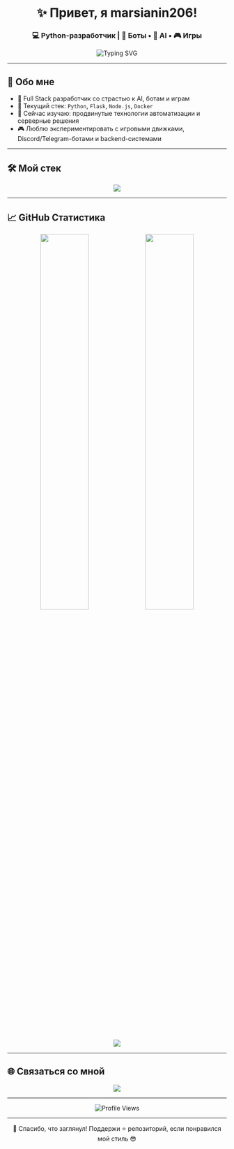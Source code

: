<h1 align="center">✨ Привет, я marsianin206!</h1>
<h3 align="center">💻 Python-разработчик | 🤖 Боты • 🧠 AI • 🎮 Игры</h3>

<p align="center">
  <img src="https://readme-typing-svg.demolab.com?font=Fira+Code&size=22&duration=2500&pause=500&center=true&vCenter=true&width=600&lines=Создаю+умных+ботов+и+AI-системы;Пишу+чистый+и+надёжный+код;Исследую+игровую+механику+и+автоматизацию" alt="Typing SVG" />
</p>

---

## 🚀 Обо мне

- 🎯 Full Stack разработчик со страстью к AI, ботам и играм  
- 🔧 Текущий стек: `Python`, `Flask`, `Node.js`, `Docker`
- 🧪 Сейчас изучаю: продвинутые технологии автоматизации и серверные решения
- 🎮 Люблю экспериментировать с игровыми движками, Discord/Telegram-ботами и backend-системами

---

## 🛠️ Мой стек

<p align="center">
  <img src="https://skillicons.dev/icons?i=python,flask,nodejs,docker,linux,git,vscode&theme=dark" />
</p>

---

## 📈 GitHub Статистика

<p align="center">
  <img src="https://github-readme-stats.vercel.app/api?username=marsianin206&show_icons=true&theme=tokyonight&hide_border=true&rank_icon=github&include_all_commits=true" width="47%"/>
  <img src="https://github-readme-streak-stats.herokuapp.com/?user=marsianin206&theme=tokyonight&hide_border=true" width="47%"/>
</p>

<p align="center">
  <img src="https://github-readme-activity-graph.vercel.app/graph?username=marsianin206&bg_color=0d1117&color=00ffe0&line=00ffe0&point=ffffff&area=true&hide_border=true" />
</p>

---

## 🌐 Связаться со мной

<p align="center">
  <a href="https://t.me/SER_X_FEAR" target="_blank">
    <img src="https://img.shields.io/badge/Telegram-2CA5E0?style=for-the-badge&logo=telegram&logoColor=white" />
  </a>
</p>

---

<p align="center">
  <img src="https://komarev.com/ghpvc/?username=marsianin206&label=Просмотры+профиля&style=flat-square&color=00ffcc" alt="Profile Views" />
</p>

---

<p align="center">
  🚀 Спасибо, что заглянул! Поддержи ⭐️ репозиторий, если понравился мой стиль 😎
</p>
